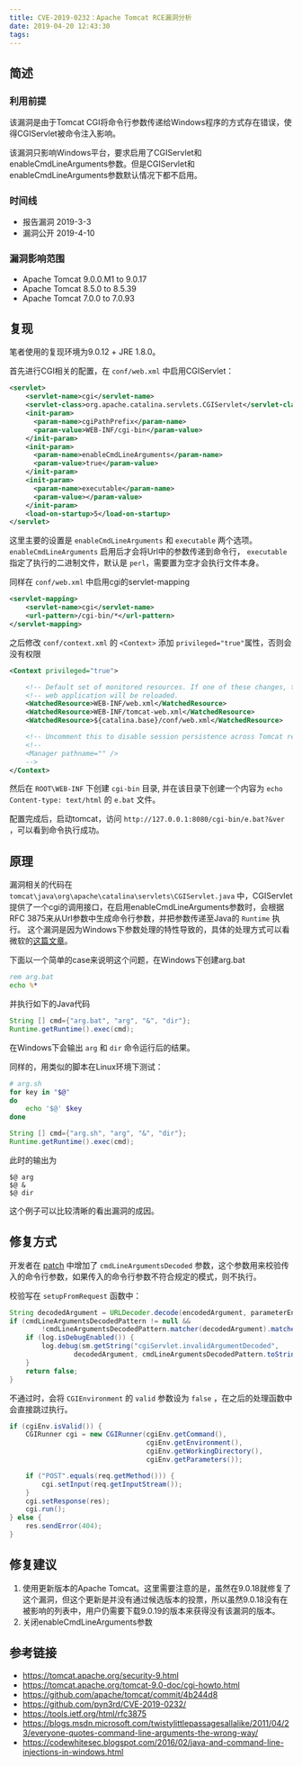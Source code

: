 ```yaml
---
title: CVE-2019-0232：Apache Tomcat RCE漏洞分析
date: 2019-04-20 12:43:30
tags:
---
```


## 简述

### 利用前提

该漏洞是由于Tomcat CGI将命令行参数传递给Windows程序的方式存在错误，使得CGIServlet被命令注入影响。

该漏洞只影响Windows平台，要求启用了CGIServlet和enableCmdLineArguments参数。但是CGIServlet和enableCmdLineArguments参数默认情况下都不启用。

<!--more-->

### 时间线

+ 报告漏洞 2019-3-3
+ 漏洞公开 2019-4-10

### 漏洞影响范围

+ Apache Tomcat 9.0.0.M1 to 9.0.17
+ Apache Tomcat 8.5.0 to 8.5.39
+ Apache Tomcat 7.0.0 to 7.0.93

## 复现

笔者使用的复现环境为9.0.12 + JRE 1.8.0。

首先进行CGI相关的配置，在 `conf/web.xml` 中启用CGIServlet：

```xml
<servlet>
    <servlet-name>cgi</servlet-name>
    <servlet-class>org.apache.catalina.servlets.CGIServlet</servlet-class>
    <init-param>
      <param-name>cgiPathPrefix</param-name>
      <param-value>WEB-INF/cgi-bin</param-value>
    </init-param>
    <init-param>
      <param-name>enableCmdLineArguments</param-name>
      <param-value>true</param-value>
    </init-param>
    <init-param>
      <param-name>executable</param-name>
      <param-value></param-value>
    </init-param>
    <load-on-startup>5</load-on-startup>
</servlet>
```

这里主要的设置是 `enableCmdLineArguments` 和 `executable` 两个选项。 `enableCmdLineArguments` 启用后才会将Url中的参数传递到命令行， `executable` 指定了执行的二进制文件，默认是 `perl`，需要置为空才会执行文件本身。

同样在 `conf/web.xml` 中启用cgi的servlet-mapping

```xml
<servlet-mapping>
    <servlet-name>cgi</servlet-name>
    <url-pattern>/cgi-bin/*</url-pattern>
</servlet-mapping>
```

之后修改 `conf/context.xml` 的 `<Context>` 添加 `privileged="true"`属性，否则会没有权限

```xml
<Context privileged="true">

    <!-- Default set of monitored resources. If one of these changes, the    -->
    <!-- web application will be reloaded.                                   -->
    <WatchedResource>WEB-INF/web.xml</WatchedResource>
    <WatchedResource>WEB-INF/tomcat-web.xml</WatchedResource>
    <WatchedResource>${catalina.base}/conf/web.xml</WatchedResource>

    <!-- Uncomment this to disable session persistence across Tomcat restarts -->
    <!--
    <Manager pathname="" />
    -->
</Context>
```

然后在 `ROOT\WEB-INF` 下创建 `cgi-bin` 目录, 并在该目录下创建一个内容为 `echo Content-type: text/html` 的 `e.bat` 文件。

配置完成后，启动tomcat，访问 `http://127.0.0.1:8080/cgi-bin/e.bat?&ver` ，可以看到命令执行成功。

## 原理

漏洞相关的代码在 `tomcat\java\org\apache\catalina\servlets\CGIServlet.java` 中，CGIServlet提供了一个cgi的调用接口，在启用enableCmdLineArguments参数时，会根据RFC 3875来从Url参数中生成命令行参数，并把参数传递至Java的 `Runtime` 执行。 这个漏洞是因为Windows下参数处理的特性导致的，具体的处理方式可以看微软的[这篇文章](https://blogs.msdn.microsoft.com/twistylittlepassagesallalike/2011/04/23/everyone-quotes-command-line-arguments-the-wrong-way/)。

下面以一个简单的case来说明这个问题，在Windows下创建arg.bat

```bat
rem arg.bat
echo %*
```

并执行如下的Java代码

```java
String [] cmd={"arg.bat", "arg", "&", "dir"};
Runtime.getRuntime().exec(cmd);
```

在Windows下会输出 `arg` 和 `dir` 命令运行后的结果。

同样的，用类似的脚本在Linux环境下测试：

```bash
# arg.sh
for key in "$@"
do
    echo '$@' $key
done
```

```java
String [] cmd={"arg.sh", "arg", "&", "dir"};
Runtime.getRuntime().exec(cmd);
```

此时的输出为

```
$@ arg
$@ &
$@ dir
```

这个例子可以比较清晰的看出漏洞的成因。

## 修复方式

开发者在 [patch](https://github.com/apache/tomcat/commit/4b244d8) 中增加了 `cmdLineArgumentsDecoded` 参数，这个参数用来校验传入的命令行参数，如果传入的命令行参数不符合规定的模式，则不执行。

校验写在 `setupFromRequest` 函数中：

```java
String decodedArgument = URLDecoder.decode(encodedArgument, parameterEncoding);
if (cmdLineArgumentsDecodedPattern != null &&
        !cmdLineArgumentsDecodedPattern.matcher(decodedArgument).matches()) {
    if (log.isDebugEnabled()) {
        log.debug(sm.getString("cgiServlet.invalidArgumentDecoded",
                decodedArgument, cmdLineArgumentsDecodedPattern.toString()));
    }
    return false;
}
```

不通过时，会将 `CGIEnvironment` 的 `valid` 参数设为 `false` ，在之后的处理函数中会直接跳过执行。

```java
if (cgiEnv.isValid()) {
    CGIRunner cgi = new CGIRunner(cgiEnv.getCommand(),
                                  cgiEnv.getEnvironment(),
                                  cgiEnv.getWorkingDirectory(),
                                  cgiEnv.getParameters());

    if ("POST".equals(req.getMethod())) {
        cgi.setInput(req.getInputStream());
    }
    cgi.setResponse(res);
    cgi.run();
} else {
    res.sendError(404);
}
```

## 修复建议

1. 使用更新版本的Apache Tomcat。这里需要注意的是，虽然在9.0.18就修复了这个漏洞，但这个更新是并没有通过候选版本的投票，所以虽然9.0.18没有在被影响的列表中，用户仍需要下载9.0.19的版本来获得没有该漏洞的版本。
2. 关闭enableCmdLineArguments参数

## 参考链接

+ https://tomcat.apache.org/security-9.html
+ https://tomcat.apache.org/tomcat-9.0-doc/cgi-howto.html
+ https://github.com/apache/tomcat/commit/4b244d8
+ https://github.com/pyn3rd/CVE-2019-0232/
+ https://tools.ietf.org/html/rfc3875
+ https://blogs.msdn.microsoft.com/twistylittlepassagesallalike/2011/04/23/everyone-quotes-command-line-arguments-the-wrong-way/
+ https://codewhitesec.blogspot.com/2016/02/java-and-command-line-injections-in-windows.html
